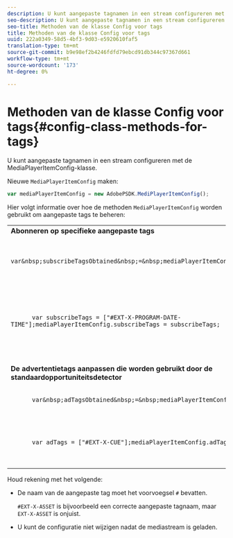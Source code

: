 ```yaml
---
description: U kunt aangepaste tagnamen in een stream configureren met de MediaPlayerItemConfig-klasse.
seo-description: U kunt aangepaste tagnamen in een stream configureren met de MediaPlayerItemConfig-klasse.
seo-title: Methoden van de klasse Config voor tags
title: Methoden van de klasse Config voor tags
uuid: 222a0349-58d5-4bf3-9d03-e5920610faf5
translation-type: tm+mt
source-git-commit: b9e98ef2b4246fdfd79ebcd91db344c97367d661
workflow-type: tm+mt
source-wordcount: '173'
ht-degree: 0%

---
```



# Methoden van de klasse Config voor tags{#config-class-methods-for-tags}

U kunt aangepaste tagnamen in een stream configureren met de MediaPlayerItemConfig-klasse.

Nieuwe `MediaPlayerItemConfig` maken:

```js
var mediaPlayerItemConfig = new AdobePSDK.MediPlayerItemConfig();
```

Hier volgt informatie over hoe de methoden `MediaPlayerItemConfig` worden gebruikt om aangepaste tags te beheren:

<table id="table_0AC0973497144DDAB05726E3F031ACD1"> 
 <tbody> 
  <tr> 
   <td colname="col1"> <b>Abonneren op specifieke aangepaste tags</b> </td> 
   <td colname="col2"> </td> 
  </tr> 
  <tr> 
   <td colname="col1"> 
    <code class="syntax javascript">
      var&amp;nbsp;subscribeTagsObtained&amp;nbsp;=&amp;nbsp;mediaPlayerItemConfig.subscribeTags;
    </code> </td> 
   <td colname="col2"> <p>Hiermee wordt de huidige lijst met geabonneerde tags opgehaald. </p> </td> 
  </tr> 
  <tr> 
   <td colname="col1"> 
    <code class="syntax javascript">
      var&nbsp;subscribeTags&nbsp;=&nbsp;["#EXT-X-PROGRAM-DATE-TIME"];mediaPlayerItemConfig.subscribeTags&nbsp;=&nbsp;subscribeTags;
    </code> </td> 
   <td colname="col2"> <p>Hiermee stelt u de lijst met geabonneerde tags in die aan de toepassing worden blootgesteld. </p> <p>Uw toepassing wordt ook automatisch geabonneerd op alle markeringen die door <span class="codeph"> adTags </span> worden overgebracht. </p> </td> 
  </tr> 
  <tr> 
   <td colname="col1"> <b>De advertentietags aanpassen die worden gebruikt door de standaardopportuniteitsdetector  </b> </td> 
   <td colname="col2"> </td> 
  </tr> 
  <tr> 
   <td colname="col1"> 
    <code class="syntax javascript">
      var&amp;nbsp;adTagsObtained&amp;nbsp;=&amp;nbsp;mediaPlayerItemConfig.adTags; 
    </code> </td> 
   <td colname="col2"> <p>Hiermee wordt de huidige lijst met advertentietags opgehaald. </p> </td> 
  </tr> 
  <tr> 
   <td colname="col1"> 
    <code class="syntax javascript">
      var&nbsp;adTags&nbsp;=&nbsp;["#EXT-X-CUE"];mediaPlayerItemConfig.adTags&nbsp;=&nbsp;adTags;
    </code> </td> 
   <td colname="col2"> <p>Hiermee stelt u de lijst met advertentietags in die door de standaardopportuniteitsgenerator moet worden gebruikt. </p> </td> 
  </tr> 
 </tbody> 
</table>

Houd rekening met het volgende:

* De naam van de aangepaste tag moet het voorvoegsel `#` bevatten.

   `#EXT-X-ASSET` is bijvoorbeeld een correcte aangepaste tagnaam, maar `EXT-X-ASSET` is onjuist.

* U kunt de configuratie niet wijzigen nadat de mediastream is geladen.

